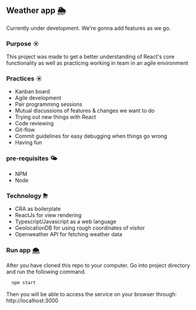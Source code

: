 ## Weather app 🌦

Currently under development. We're gonna add features as we go.

### Purpose ☀

This project was made to get a better understanding of React's core functionality as well as practicing working in team in an agile environment

### Practices ☀

 * Kanban board
 * Agile development
 * Pair programming sessions
 * Mutual discussions of features & changes we want to do
 * Trying out new things with React
 * Code reviewing
 * Git-flow
 * Commit guidelines for easy debugging when things go wrong
 * Having fun

### pre-requisites 🌤

* NPM
* Node

### Technology ⛈
* CRA as boilerplate
* ReactJs for view rendering
* Typescript/Javascript as a web language
* GeolocationDB for using rough coordinates of visitor 
* Openweather API for fetching weather data

### Run app 🌨

After you have cloned this repo to your computer. Go into project directory and run the following command.
```sh
  npm start

```

Then you will be able to access the service on your browser through: http://localhost:3000
